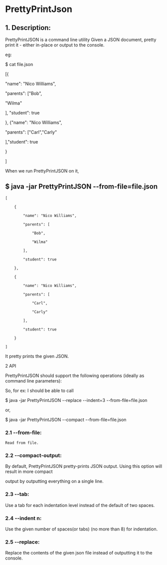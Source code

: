 # PrettyPrintJson

## 1. Description:

PrettyPrintJSON is a command line utility Given a JSON document, pretty print it - either in-place or output to the console.

eg:

$ cat file.json

[{

"name": "Nico Williams",

"parents": ["Bob",

"Wilma"

], "student": true

}, {"name": "Nico Williams",

"parents": ["Carl","Carly"

],"student": true

}

]

When we run PrettyPrintJSON on it,

## $ java -jar PrettyPrintJSON --from-file=file.json

    [

        {

            "name": "Nico Williams",

            "parents": [

                "Bob",

                "Wilma"

            ],

            "student": true

        },

        {

            "name": "Nico Williams",

            "parents": [

                "Carl",

                "Carly"

            ],

            "student": true

        }

    ]

It pretty prints the given JSON.

2 API

PrettyPrintJSON should support the following operations (ideally as command line parameters):

So, for ex: I should be able to call

$ java -jar PrettyPrintJSON --replace --indent=3 --from-file=file.json

or,

$ java -jar PrettyPrintJSON --compact --from-file=file.json

### 2.1 --from-file:
    Read from file.

### 2.2 --compact-output:

By default, PrettyPrintJSON pretty-prints JSON output. Using this option will result in more compact

output by outputting everything on a single line.

### 2.3 --tab:

Use a tab for each indentation level instead of the default of two spaces.

### 2.4 --indent n:

Use the given number of spaces(or tabs) (no more than 8) for indentation.

### 2.5 --replace:

Replace the contents of the given json file instead of outputting it to the console.
